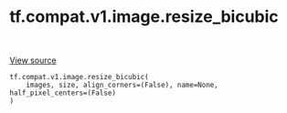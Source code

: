 <div itemscope itemtype="http://developers.google.com/ReferenceObject">
<meta itemprop="name" content="tf.compat.v1.image.resize_bicubic" />
<meta itemprop="path" content="Stable" />
</div>

# tf.compat.v1.image.resize_bicubic

<!-- Insert buttons and diff -->

<table class="tfo-notebook-buttons tfo-api nocontent" align="left">

</table>

<a target="_blank" href="/code/stable/tensorflow/python/ops/image_ops_impl.py">View source</a>





<pre class="devsite-click-to-copy prettyprint lang-py tfo-signature-link">
<code>tf.compat.v1.image.resize_bicubic(
    images, size, align_corners=(False), name=None, half_pixel_centers=(False)
)
</code></pre>



<!-- Placeholder for "Used in" -->
